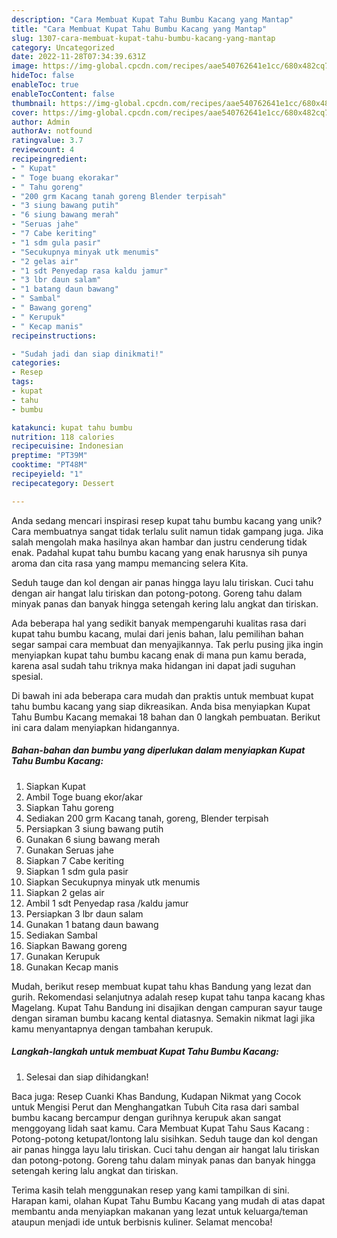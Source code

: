 ```yaml
---
description: "Cara Membuat Kupat Tahu Bumbu Kacang yang Mantap"
title: "Cara Membuat Kupat Tahu Bumbu Kacang yang Mantap"
slug: 1307-cara-membuat-kupat-tahu-bumbu-kacang-yang-mantap
category: Uncategorized
date: 2022-11-28T07:34:39.631Z
image: https://img-global.cpcdn.com/recipes/aae540762641e1cc/680x482cq70/kupat-tahu-bumbu-kacang-foto-resep-utama.jpg
hideToc: false
enableToc: true
enableTocContent: false
thumbnail: https://img-global.cpcdn.com/recipes/aae540762641e1cc/680x482cq70/kupat-tahu-bumbu-kacang-foto-resep-utama.jpg
cover: https://img-global.cpcdn.com/recipes/aae540762641e1cc/680x482cq70/kupat-tahu-bumbu-kacang-foto-resep-utama.jpg
author: Admin
authorAv: notfound
ratingvalue: 3.7
reviewcount: 4
recipeingredient:
- " Kupat"
- " Toge buang ekorakar"
- " Tahu goreng"
- "200 grm Kacang tanah goreng Blender terpisah"
- "3 siung bawang putih"
- "6 siung bawang merah"
- "Seruas jahe"
- "7 Cabe keriting"
- "1 sdm gula pasir"
- "Secukupnya minyak utk menumis"
- "2 gelas air"
- "1 sdt Penyedap rasa kaldu jamur"
- "3 lbr daun salam"
- "1 batang daun bawang"
- " Sambal"
- " Bawang goreng"
- " Kerupuk"
- " Kecap manis"
recipeinstructions:

- "Sudah jadi dan siap dinikmati!"
categories:
- Resep
tags:
- kupat
- tahu
- bumbu

katakunci: kupat tahu bumbu 
nutrition: 118 calories
recipecuisine: Indonesian
preptime: "PT39M"
cooktime: "PT48M"
recipeyield: "1"
recipecategory: Dessert

---
```





Anda sedang mencari inspirasi resep kupat tahu bumbu kacang yang unik? Cara membuatnya sangat tidak terlalu sulit namun tidak gampang juga. Jika salah mengolah maka hasilnya akan hambar dan justru cenderung tidak enak. Padahal kupat tahu bumbu kacang yang enak harusnya sih punya aroma dan cita rasa yang mampu memancing selera Kita.





Seduh tauge dan kol dengan air panas hingga layu lalu tiriskan. Cuci tahu dengan air hangat lalu tiriskan dan potong-potong. Goreng tahu dalam minyak panas dan banyak hingga setengah kering lalu angkat dan tiriskan.

Ada beberapa hal yang sedikit banyak mempengaruhi kualitas rasa dari kupat tahu bumbu kacang, mulai dari jenis bahan, lalu pemilihan bahan segar sampai cara membuat dan menyajikannya. Tak perlu pusing jika ingin menyiapkan kupat tahu bumbu kacang enak di mana pun kamu berada, karena asal sudah tahu triknya maka hidangan ini dapat jadi suguhan spesial.






Di bawah ini ada beberapa cara mudah dan praktis untuk membuat kupat tahu bumbu kacang yang siap dikreasikan. Anda bisa menyiapkan Kupat Tahu Bumbu Kacang memakai 18 bahan dan 0 langkah pembuatan. Berikut ini cara dalam menyiapkan hidangannya.

<!--inarticleads1-->

##### Bahan-bahan dan bumbu yang diperlukan dalam menyiapkan Kupat Tahu Bumbu Kacang:

1. Siapkan  Kupat
1. Ambil  Toge buang ekor/akar
1. Siapkan  Tahu goreng
1. Sediakan 200 grm Kacang tanah, goreng, Blender terpisah
1. Persiapkan 3 siung bawang putih
1. Gunakan 6 siung bawang merah
1. Gunakan Seruas jahe
1. Siapkan 7 Cabe keriting
1. Siapkan 1 sdm gula pasir
1. Siapkan Secukupnya minyak utk menumis
1. Siapkan 2 gelas air
1. Ambil 1 sdt Penyedap rasa /kaldu jamur
1. Persiapkan 3 lbr daun salam
1. Gunakan 1 batang daun bawang
1. Sediakan  Sambal
1. Siapkan  Bawang goreng
1. Gunakan  Kerupuk
1. Gunakan  Kecap manis


Mudah, berikut resep membuat kupat tahu khas Bandung yang lezat dan gurih. Rekomendasi selanjutnya adalah resep kupat tahu tanpa kacang khas Magelang. Kupat Tahu Bandung ini disajikan dengan campuran sayur tauge dengan siraman bumbu kacang kental diatasnya. Semakin nikmat lagi jika kamu menyantapnya dengan tambahan kerupuk. 

<!--inarticleads2-->

##### Langkah-langkah untuk membuat Kupat Tahu Bumbu Kacang:


1. Selesai dan siap dihidangkan!

Baca juga: Resep Cuanki Khas Bandung, Kudapan Nikmat yang Cocok untuk Mengisi Perut dan Menghangatkan Tubuh Cita rasa dari sambal bumbu kacang bercampur dengan gurihnya kerupuk akan sangat menggoyang lidah saat kamu. Cara Membuat Kupat Tahu Saus Kacang : Potong-potong ketupat/lontong lalu sisihkan. Seduh tauge dan kol dengan air panas hingga layu lalu tiriskan. Cuci tahu dengan air hangat lalu tiriskan dan potong-potong. Goreng tahu dalam minyak panas dan banyak hingga setengah kering lalu angkat dan tiriskan. 

Terima kasih telah menggunakan resep yang kami tampilkan di sini. Harapan kami, olahan Kupat Tahu Bumbu Kacang yang mudah di atas dapat membantu anda menyiapkan makanan yang lezat untuk keluarga/teman ataupun menjadi ide untuk berbisnis kuliner. Selamat mencoba!
